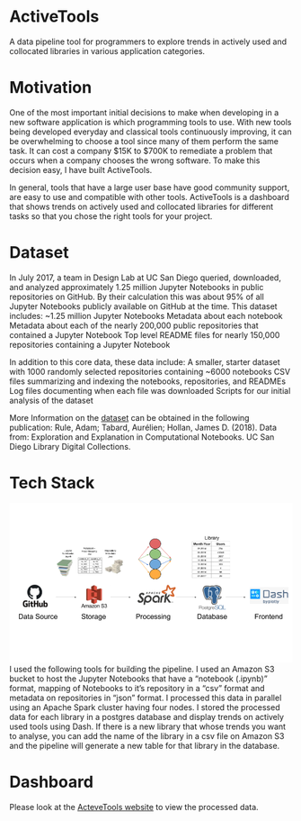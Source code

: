 # ActiveTools
A data pipeline tool for programmers to explore trends in actively used and collocated libraries in various application categories.

# Motivation
One of the most important initial decisions to make when developing in a new software application is which programming tools to use. With new tools being developed everyday and classical tools continuously improving, it can be overwhelming to choose a tool since many of them perform the same task. It can cost a company $15K to $700K to remediate a problem that occurs when a company chooses the wrong software. To make this decision easy, I have built ActiveTools. 

In general, tools that have a large user base have good community support, are easy to use and compatible with other tools. ActiveTools is a dashboard that shows trends on actively used and collocated libraries for different tasks so that you chose the right tools for your project. 

# Dataset

In July 2017, a team in Design Lab at UC San Diego queried, downloaded, and analyzed approximately 1.25 million Jupyter Notebooks in public repositories on GitHub. By their calculation this was about 95% of all Jupyter Notebooks publicly available on GitHub at the time. This dataset includes:  ~1.25 million Jupyter Notebooks  Metadata about each notebook  Metadata about each of the nearly 200,000 public repositories that contained a Jupyter Notebook  Top level README files for nearly 150,000 repositories containing a Jupyter Notebook

In addition to this core data, these data include:  A smaller, starter dataset with 1000 randomly selected repositories containing ~6000 notebooks  CSV files summarizing and indexing the notebooks, repositories, and READMEs  Log files documenting when each file was downloaded  Scripts for our initial analysis of the dataset 

More Information on the [dataset](https://library.ucsd.edu/dc/object/bb2733859v) can be obtained in the following publication:
Rule, Adam; Tabard, Aurélien; Hollan, James D. (2018). Data from: Exploration and Explanation in Computational Notebooks. UC San Diego Library Digital Collections.


# Tech Stack
![Tech stack used in ActeveTools](https://github.com/gauravsm31/ActiveTools/blob/master/Image/TechStack.png)
I used the following tools for building the pipeline.  I used an Amazon S3 bucket to host the Jupyter Notebooks that have a “notebook (.ipynb)” format, mapping of Notebooks to it’s repository in a “csv” format and metadata on repositories in “json” format.  I processed this data in parallel using an Apache Spark cluster having four nodes.  I stored the processed data for each library in a postgres database and display trends on actively used tools using Dash.  If there is a new library that whose trends you want to analyse, you can add the name of the library in a csv file on Amazon S3 and the pipeline will generate a new table for that library in the database.

# Dashboard
Please look at the [ActeveTools website](www.activetools.xyz) to view the processed data. 
